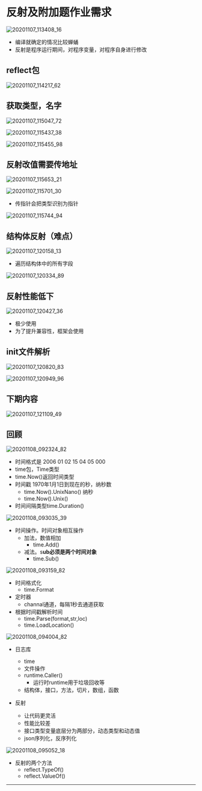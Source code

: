 # 反射及附加题作业需求

![20201107_113408_16](image/20201107_113408_16.png)

* 编译就确定的情况比较蝉蛹
* 反射是程序运行期间，对程序变量，对程序自身进行修改


## reflect包

![20201107_114217_62](image/20201107_114217_62.png)

## 获取类型，名字

![20201107_115047_72](image/20201107_115047_72.png)

![20201107_115437_38](image/20201107_115437_38.png)

![20201107_115455_98](image/20201107_115455_98.png)

## 反射改值需要传地址

![20201107_115653_21](image/20201107_115653_21.png)

![20201107_115701_30](image/20201107_115701_30.png)

* 传指针会把类型识别为指针

![20201107_115744_94](image/20201107_115744_94.png)

## 结构体反射（难点）

![20201107_120158_13](image/20201107_120158_13.png)

* 遍历结构体中的所有字段

![20201107_120334_89](image/20201107_120334_89.png)

## 反射性能低下

![20201107_120427_36](image/20201107_120427_36.png)

* 极少使用
* 为了提升兼容性，框架会使用

## init文件解析


![20201107_120820_83](image/20201107_120820_83.png)

![20201107_120949_96](image/20201107_120949_96.png)


## 下期内容

![20201107_121109_49](image/20201107_121109_49.png)


## 回顾

![20201108_092324_82](image/20201108_092324_82.png)

* 时间格式是 2006 01 02 15 04 05 000
* time包，Time类型  
* time.Now()返回时间类型
* 时间戳 1970年1月1日到现在的秒，纳秒数
  - time.Now().UnixNano() 纳秒
  - time.Now().Unix()
* 时间间隔类型time.Duration()

![20201108_093035_39](image/20201108_093035_39.png)

* 时间操作。时间对象相互操作
  - 加法，数值相加
    - time.Add()
  - 减法。s**ub必须是两个时间对象**
    - time.Sub()

![20201108_093159_82](image/20201108_093159_82.png)

* 时间格式化
  - time.Format
* 定时器
  - channal通道，每隔1秒去通道获取
* 根据时间戳解析时间
  - time.Parse(format,str,loc)
  - time.LoadLocation()

![20201108_094004_82](image/20201108_094004_82.png)

* 日志库
  - time
  - 文件操作
  - runtime.Caller()
    - 运行时runtime用于垃圾回收等
  - 结构体，接口，方法，切片，数组，函数

* 反射
  - 让代码更灵活
  - 性能比较差
  - 接口类型变量底层分为两部分，动态类型和动态值
  - json序列化，反序列化

![20201108_095052_18](image/20201108_095052_18.png)

  - 反射的两个方法
    - reflect.TypeOf()
    - reflect.ValueOf()






---
